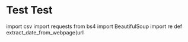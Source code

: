 # Test Test
 import csv import requests from bs4 import BeautifulSoup import re  def extract_date_from_webpage(url
